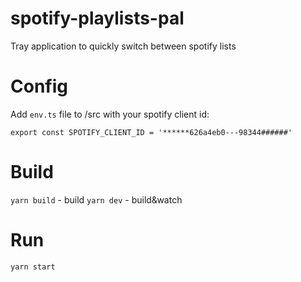 # spotify-playlists-pal

Tray application to quickly switch between spotify lists

# Config

Add `env.ts` file to /src with your spotify client id:

`export const SPOTIFY_CLIENT_ID = '******626a4eb0---98344######'`

# Build

`yarn build` - build
`yarn dev` - build&watch

# Run

`yarn start`
